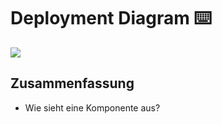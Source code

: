 # Deployment Diagram ⌨️

![][image-1]

## Zusammenfassung
- Wie sieht eine Komponente aus?

[image-1]:	assets/Bildschirm%C2%ADfoto%202023-01-02%20um%2013.34.35.png